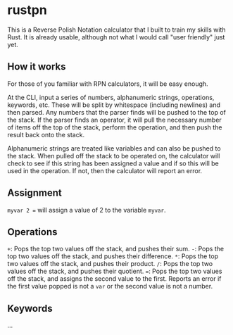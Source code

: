 # rustpn
This is a Reverse Polish Notation calculator that I built to train my skills with Rust.
It is already usable, although not what I would call "user friendly" just yet.

## How it works
For those of you familiar with RPN calculators, it will be easy enough.

At the CLI, input a series of numbers, alphanumeric strings, operations, keywords, etc.  These will be split by whitespace (including newlines) and then parsed.  Any numbers that the parser finds will be pushed to the top of the stack.  If the parser finds an operator, it will pull the necessary number of items off the top of the stack, perform the operation, and then push the result back onto the stack.

Alphanumeric strings are treated like variables and can also be pushed to the stack.  When pulled off the stack to be operated on, the calculator will check to see if this string has been assigned a value and if so this will be used in the operation.  If not, then the calculator will report an error.

## Assignment
`myvar 2 =` will assign a value of 2 to the variable `myvar`.

## Operations
`+`: Pops the top two values off the stack, and pushes their sum.
`-`: Pops the top two values off the stack, and pushes their difference.
`*`: Pops the top two values off the stack, and pushes their product.
`/`: Pops the top two values off the stack, and pushes their quotient.
`=`: Pops the top two values off the stack, and assigns the second value to the first.  Reports an error if the first value popped is not a `var` or the second value is not a number.

## Keywords
...
